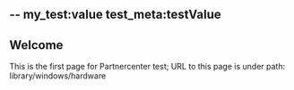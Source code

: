 --
my_test:value
test_meta:testValue
--

## Welcome

This is the first page for Partnercenter test; URL to this page is under path: library/windows/hardware
